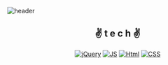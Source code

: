 <!--
**jinjinzarada/jinjinzarada** is a ✨ _special_ ✨ repository because its `README.md` (this file) appears on your GitHub profile.

Here are some ideas to get you started:

- 🔭 I’m currently working on ...
- 🌱 I’m currently learning ...
- 👯 I’m looking to collaborate on ...
- 🤔 I’m looking for help with ...
- 💬 Ask me about ...
- 📫 How to reach me: ...
- 😄 Pronouns: ...
- ⚡ Fun fact: ...
-->

![header](https://capsule-render.vercel.app/api?type=waving&color=gradient&height=300&section=header&text=👋쵠진's%20World🎈&fontAlignY=40&fontSize=100&descAlignY=65&animation=twinkling)

<div align=center>
  
## ✌ t e c h ✌

[![jQuery](https://img.shields.io/badge/jQuery-FF9E0F?style=flat-square&logo=jQuery&logoColor=black)](github.com/jinjinzarada/TODO-List)
[![JS](https://img.shields.io/badge/JavaScript-F7DF1E?style=flat-square&logo=JavaScript&logoColor=black)](github.com/jinjinzarada/TODO-List)
[![Html](https://img.shields.io/badge/Html-EF2D5E?style=flat-square&logo=HTML5&logoColor=black)](github.com/jinjinzarada/TODO-List)
[![CSS](https://img.shields.io/badge/CSS-0085CA?style=flat-square&logo=CSS3&logoColor=black)](github.com/jinjinzarada/TODO-List)
